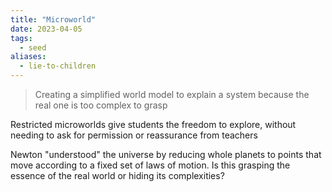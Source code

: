 ```yaml
---
title: "Microworld"
date: 2023-04-05
tags:
  - seed
aliases:
  - lie-to-children
---
```


> Creating a simplified world model to explain a system because the real one is too complex to grasp

Restricted microworlds give students the freedom to explore, without needing to ask for permission or reassurance from teachers

Newton "understood" the universe by reducing whole planets to points that move according to a fixed set of laws of motion. Is this grasping the essence of the real world or hiding its complexities?
